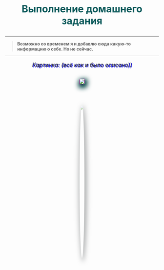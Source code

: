 <div style="background:url('https://img3.akspic.ru/attachments/crops/9/0/9/4/6/164909/164909-atmosfera-mir-astronomicheskij_obekt-nauka-elektrik-1920x1080.jpg')0 0/100% fixed">
<br>
<br>
<br>
<br>
<br>
<br>
<p style="font-size: 32px; color: #085859; font-weight: 700" align="center">
Выполнение домашнего задания 
</p>

<p style="text" align="center">

</p>


***
>**Возможно со временем я и добавлю сюда какую-то информацию о себе. Но не сейчас.**
***
<p style="font-size: 18px; font-style: italic; text-shadow: 2px 2px blue;" align="center">
Картинка: (всё как и было описано))
</p>
<br>
<div align="center">
 <img src="https://avatars.dzeninfra.ru/get-zen_doc/2808638/pub_6074692566df1b21056ba9cc_60746c66dbd81a619470ffea/scale_1200" border="1px" style="color: purple; border-radius: 25% 0; box-shadow: 3px 6px 15px 6px #084849; max-width: 70% ">
 </div>
 <br>
 <br>
 <br><br>
 <div align="center">
 <img src="https://trust-tools.ru/components/storage/app/public/photos/1/e8010a7489147a8f136fd51aa47c221c.jpg" style="color: purple; border-radius: 50% 50%; box-shadow: 3px 6px 15px 6px #444849; max-width: 500px; min-height: 500px; opacity: 0.4 ">
 </div>
 <br>
 <br>
 <br>
 <br>
 
</div>
